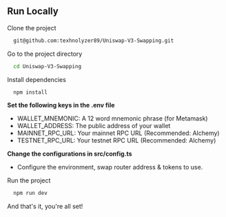 
## Run Locally

Clone the project

```bash
  git@github.com:texhnolyzer89/Uniswap-V3-Swapping.git
```

Go to the project directory

```bash
  cd Uniswap-V3-Swapping
```

Install dependencies

```bash
  npm install
```

**Set the following keys in the .env file**

* WALLET_MNEMONIC: A 12 word mnemonic phrase (for Metamask)
* WALLET_ADDRESS: The public address of your wallet
* MAINNET_RPC_URL: Your mainnet RPC URL (Recommended: Alchemy)
* TESTNET_RPC_URL: Your testnet RPC URL (Recommended: Alchemy)

**Change the configurations in src/config.ts**

* Configure the environment, swap router address & tokens to use.  

Run the project

```bash
  npm run dev
```

And that's it, you're all set!

